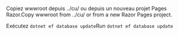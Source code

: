 <span data-ttu-id="3b186-101">Copiez wwwroot depuis ../cu/ ou depuis un nouveau projet Pages Razor.</span><span class="sxs-lookup"><span data-stu-id="3b186-101">Copy wwwroot from ../cu/ or from a new Razor Pages project.</span></span>

<span data-ttu-id="3b186-102">Exécutez `dotnet ef database update`</span><span class="sxs-lookup"><span data-stu-id="3b186-102">Run `dotnet ef database update`</span></span>
